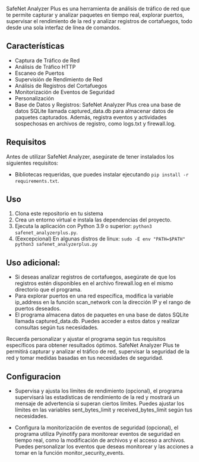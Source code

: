 SafeNet Analyzer Plus es una herramienta de análisis de tráfico de red que te permite capturar y analizar paquetes en tiempo real, explorar puertos, supervisar el rendimiento de la red y analizar registros de cortafuegos, todo desde una sola interfaz de línea de comandos.

## Características

- Captura de Tráfico de Red
- Análisis de Tráfico HTTP
- Escaneo de Puertos
- Supervisión de Rendimiento de Red
- Análisis de Registros del Cortafuegos
- Monitorización de Eventos de Seguridad
- Personalización
- Base de Datos y Registros: SafeNet Analyzer Plus crea una base de datos SQLite llamada captured_data.db para almacenar datos de paquetes capturados. Además, registra eventos y actividades sospechosas en archivos de registro, como logs.txt y firewall.log.

## Requisitos

Antes de utilizar SafeNet Analyzer, asegúrate de tener instalados los siguientes requisitos:

- Bibliotecas requeridas, que puedes instalar ejecutando `pip install -r requirements.txt`.

## Uso

1. Clona este repositorio en tu sistema
2. Crea un entorno virtual e instala las dependencias del proyecto.
3. Ejecuta la aplicación con Python 3.9 o superior: `python3 safenet_analyzerplus.py`.
4. (Eexcepcional) En algunas distros de linux: `sudo -E env "PATH=$PATH" python3 safenet_analyzerplus.py`

## Uso adicional:

- Si deseas analizar registros de cortafuegos, asegúrate de que los registros estén disponibles en el archivo firewall.log en el mismo directorio que el programa.
- Para explorar puertos en una red específica, modifica la variable ip_address en la función scan_network con la dirección IP y el rango de puertos deseados.
- El programa almacena datos de paquetes en una base de datos SQLite llamada captured_data.db. Puedes acceder a estos datos y realizar consultas según tus necesidades.


Recuerda personalizar y ajustar el programa según tus requisitos específicos para obtener resultados óptimos. SafeNet Analyzer Plus te permitirá capturar y analizar el tráfico de red, supervisar la seguridad de la red y tomar medidas basadas en tus necesidades de seguridad.


## Configuracion 

- Supervisa y ajusta los límites de rendimiento (opcional), el programa supervisará las estadísticas de rendimiento de la red y mostrará un mensaje de advertencia si superan ciertos límites. Puedes ajustar los límites en las variables sent_bytes_limit y received_bytes_limit según tus necesidades.

- Configura la monitorización de eventos de seguridad (opcional), el programa utiliza Pyinotify para monitorear eventos de seguridad en tiempo real, como la modificación de archivos y el acceso a archivos. Puedes personalizar los eventos que deseas monitorear y las acciones a tomar en la función monitor_security_events.

